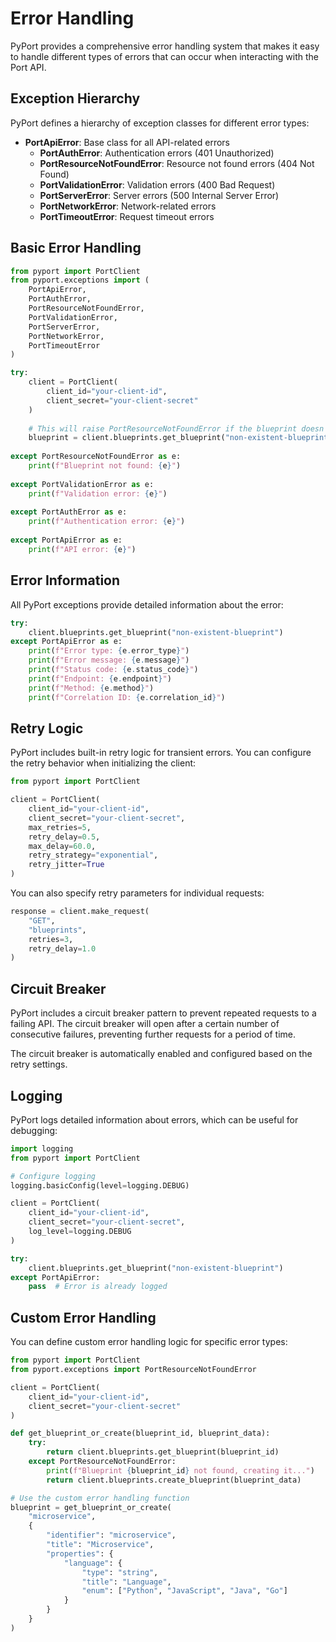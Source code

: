 # Error Handling

PyPort provides a comprehensive error handling system that makes it easy to handle different types of errors that can occur when interacting with the Port API.

## Exception Hierarchy

PyPort defines a hierarchy of exception classes for different error types:

- **PortApiError**: Base class for all API-related errors
  - **PortAuthError**: Authentication errors (401 Unauthorized)
  - **PortResourceNotFoundError**: Resource not found errors (404 Not Found)
  - **PortValidationError**: Validation errors (400 Bad Request)
  - **PortServerError**: Server errors (500 Internal Server Error)
  - **PortNetworkError**: Network-related errors
  - **PortTimeoutError**: Request timeout errors

## Basic Error Handling

```python
from pyport import PortClient
from pyport.exceptions import (
    PortApiError,
    PortAuthError,
    PortResourceNotFoundError,
    PortValidationError,
    PortServerError,
    PortNetworkError,
    PortTimeoutError
)

try:
    client = PortClient(
        client_id="your-client-id",
        client_secret="your-client-secret"
    )
    
    # This will raise PortResourceNotFoundError if the blueprint doesn't exist
    blueprint = client.blueprints.get_blueprint("non-existent-blueprint")
    
except PortResourceNotFoundError as e:
    print(f"Blueprint not found: {e}")
    
except PortValidationError as e:
    print(f"Validation error: {e}")
    
except PortAuthError as e:
    print(f"Authentication error: {e}")
    
except PortApiError as e:
    print(f"API error: {e}")
```

## Error Information

All PyPort exceptions provide detailed information about the error:

```python
try:
    client.blueprints.get_blueprint("non-existent-blueprint")
except PortApiError as e:
    print(f"Error type: {e.error_type}")
    print(f"Error message: {e.message}")
    print(f"Status code: {e.status_code}")
    print(f"Endpoint: {e.endpoint}")
    print(f"Method: {e.method}")
    print(f"Correlation ID: {e.correlation_id}")
```

## Retry Logic

PyPort includes built-in retry logic for transient errors. You can configure the retry behavior when initializing the client:

```python
from pyport import PortClient

client = PortClient(
    client_id="your-client-id",
    client_secret="your-client-secret",
    max_retries=5,
    retry_delay=0.5,
    max_delay=60.0,
    retry_strategy="exponential",
    retry_jitter=True
)
```

You can also specify retry parameters for individual requests:

```python
response = client.make_request(
    "GET",
    "blueprints",
    retries=3,
    retry_delay=1.0
)
```

## Circuit Breaker

PyPort includes a circuit breaker pattern to prevent repeated requests to a failing API. The circuit breaker will open after a certain number of consecutive failures, preventing further requests for a period of time.

The circuit breaker is automatically enabled and configured based on the retry settings.

## Logging

PyPort logs detailed information about errors, which can be useful for debugging:

```python
import logging
from pyport import PortClient

# Configure logging
logging.basicConfig(level=logging.DEBUG)

client = PortClient(
    client_id="your-client-id",
    client_secret="your-client-secret",
    log_level=logging.DEBUG
)

try:
    client.blueprints.get_blueprint("non-existent-blueprint")
except PortApiError:
    pass  # Error is already logged
```

## Custom Error Handling

You can define custom error handling logic for specific error types:

```python
from pyport import PortClient
from pyport.exceptions import PortResourceNotFoundError

client = PortClient(
    client_id="your-client-id",
    client_secret="your-client-secret"
)

def get_blueprint_or_create(blueprint_id, blueprint_data):
    try:
        return client.blueprints.get_blueprint(blueprint_id)
    except PortResourceNotFoundError:
        print(f"Blueprint {blueprint_id} not found, creating it...")
        return client.blueprints.create_blueprint(blueprint_data)

# Use the custom error handling function
blueprint = get_blueprint_or_create(
    "microservice",
    {
        "identifier": "microservice",
        "title": "Microservice",
        "properties": {
            "language": {
                "type": "string",
                "title": "Language",
                "enum": ["Python", "JavaScript", "Java", "Go"]
            }
        }
    }
)
```
